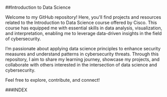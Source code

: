 ##Introduction to Data Science

Welcome to my GitHub repository! Here, you'll find projects and resources related to the Introduction to Data Science course offered by Cisco. This course has equipped me with essential skills in data analysis, visualization, and interpretation, enabling me to leverage data-driven insights in the field of cybersecurity.

I’m passionate about applying data science principles to enhance security measures and understand patterns in cybersecurity threats. Through this repository, I aim to share my learning journey, showcase my projects, and collaborate with others interested in the intersection of data science and cybersecurity.

Feel free to explore, contribute, and connect!

###INDEX

